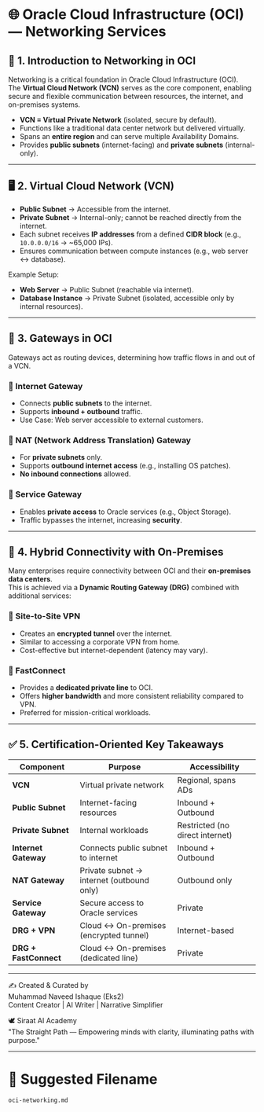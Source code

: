 # 🌐 Oracle Cloud Infrastructure (OCI) — Networking Services

## 📍 1. Introduction to Networking in OCI
Networking is a critical foundation in Oracle Cloud Infrastructure (OCI).  
The **Virtual Cloud Network (VCN)** serves as the core component, enabling secure and flexible communication between resources, the internet, and on-premises systems.  

- **VCN = Virtual Private Network** (isolated, secure by default).  
- Functions like a traditional data center network but delivered virtually.  
- Spans an **entire region** and can serve multiple Availability Domains.  
- Provides **public subnets** (internet-facing) and **private subnets** (internal-only).  

---

## 🖥️ 2. Virtual Cloud Network (VCN)
- **Public Subnet** → Accessible from the internet.  
- **Private Subnet** → Internal-only; cannot be reached directly from the internet.  
- Each subnet receives **IP addresses** from a defined **CIDR block** (e.g., `10.0.0.0/16` → ~65,000 IPs).  
- Ensures communication between compute instances (e.g., web server ↔ database).  

Example Setup:  
- **Web Server** → Public Subnet (reachable via internet).  
- **Database Instance** → Private Subnet (isolated, accessible only by internal resources).  

---

## 🚪 3. Gateways in OCI
Gateways act as routing devices, determining how traffic flows in and out of a VCN.  

### 🔹 Internet Gateway  
- Connects **public subnets** to the internet.  
- Supports **inbound + outbound** traffic.  
- Use Case: Web server accessible to external customers.  

### 🔹 NAT (Network Address Translation) Gateway  
- For **private subnets** only.  
- Supports **outbound internet access** (e.g., installing OS patches).  
- **No inbound connections** allowed.  

### 🔹 Service Gateway  
- Enables **private access** to Oracle services (e.g., Object Storage).  
- Traffic bypasses the internet, increasing **security**.  

---

## 🔗 4. Hybrid Connectivity with On-Premises
Many enterprises require connectivity between OCI and their **on-premises data centers**.  
This is achieved via a **Dynamic Routing Gateway (DRG)** combined with additional services:  

### 🔹 Site-to-Site VPN  
- Creates an **encrypted tunnel** over the internet.  
- Similar to accessing a corporate VPN from home.  
- Cost-effective but internet-dependent (latency may vary).  

### 🔹 FastConnect  
- Provides a **dedicated private line** to OCI.  
- Offers **higher bandwidth** and more consistent reliability compared to VPN.  
- Preferred for mission-critical workloads.  

---

## ✅ 5. Certification-Oriented Key Takeaways
| Component              | Purpose | Accessibility |
|-------------------------|---------|---------------|
| **VCN**                | Virtual private network | Regional, spans ADs |
| **Public Subnet**      | Internet-facing resources | Inbound + Outbound |
| **Private Subnet**     | Internal workloads | Restricted (no direct internet) |
| **Internet Gateway**   | Connects public subnet to internet | Inbound + Outbound |
| **NAT Gateway**        | Private subnet → internet (outbound only) | Outbound only |
| **Service Gateway**    | Secure access to Oracle services | Private |
| **DRG + VPN**          | Cloud ↔ On-premises (encrypted tunnel) | Internet-based |
| **DRG + FastConnect**  | Cloud ↔ On-premises (dedicated line) | Private |

---

✍️ Created & Curated by  
Muhammad Naveed Ishaque (Eks2)  
Content Creator | AI Writer | Narrative Simplifier  

🕊️ Siraat AI Academy  
"The Straight Path — Empowering minds with clarity, illuminating paths with purpose."

---

# 📌 Suggested Filename
`oci-networking.md`
